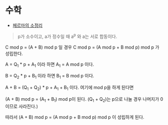# 수학

- [페르마의 소정리](https://ko.wikipedia.org/wiki/%ED%8E%98%EB%A5%B4%EB%A7%88%EC%9D%98_%EC%86%8C%EC%A0%95%EB%A6%AC)

> p가 소수이고, a가 정수일 때 a<sup>p</sup> 와 a는 서로 합동이다.

C mod p = (A + B)  mod p 일 경우 C mod p = (A mod p + B mod p) mod p 가 성립한다.

A = Q<sub>1</sub> * p + A<sub>1</sub> 이라 하면 A<sub>1</sub> = A mod p 이다.

B = Q<sub>2</sub> * p + B<sub>1</sub> 이라 하면 B<sub>1</sub> = B mod p 이다.

A + B = (Q<sub>1</sub> + Q<sub>2</sub>) * p + A<sub>1</sub> + B<sub>1</sub> 이다. 여기에 mod p을 하게 된다면

(A + B) mod p = (A<sub>1</sub> + B<sub>1</sub>) mod p이 된다. (Q<sub>1</sub> + Q<sub>2</sub>)는 p으로 나눌 경우 나머지가 0이므로 사라진다.)

따라서 (A + B) mod p = (A mod p + B mod p) mod p 이 성립하게 된다.
